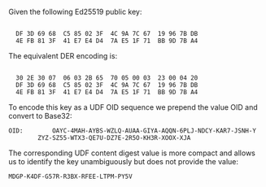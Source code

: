 
Given the following Ed25519 public key:

~~~~

  DF 3D 69 68  C5 85 02 3F  4C 9A 7C 67  19 96 7B DB
  4E FB 81 3F  41 E7 E4 D4  7A E5 1F 71  BB 9D 7B A4
~~~~

The equivalent DER encoding is:

~~~~

  30 2E 30 07  06 03 2B 65  70 05 00 03  23 00 04 20
  DF 3D 69 68  C5 85 02 3F  4C 9A 7C 67  19 96 7B DB
  4E FB 81 3F  41 E7 E4 D4  7A E5 1F 71  BB 9D 7B A4
~~~~

To encode this key as a UDF OID sequence we prepend the value OID
and convert to Base32:

~~~~
OID:        OAYC-4MAH-AYBS-WZLQ-AUAA-GIYA-AQQN-6PLJ-NDCY-KAR7-JSNH-Y
        ZYZ-SZ55-WTX3-QE7U-DZ7E-2R5O-KH3R-XOOX-XJA
~~~~

The corresponding UDF content digest value is more compact and allows us to identify the 
key unambiguously but does not provide the value:

~~~~
MDGP-K4DF-G57R-R3BX-RFEE-LTPM-PY5V
~~~~
